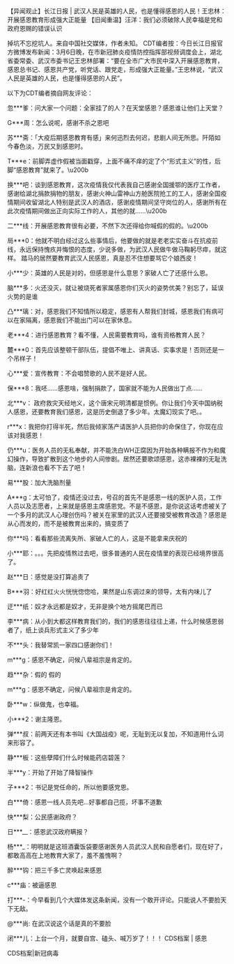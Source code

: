 【异闻观止】长江日报 | 武汉人民是英雄的人民，也是懂得感恩的人民！王忠林：开展感恩教育形成强大正能量 【旧闻重温】汪洋：我们必须破除人民幸福是党和政府恩赐的错误认识 

掉坑不忘挖坑人。来自中国社交媒体，作者未知。 CDT编者按：今日长江日报官方微博发布新闻：3月6日晚，在市新冠肺炎疫情防控指挥部视频调度会上，湖北省委常委、武汉市委书记王忠林部署：“要在全市广大市民中深入开展感恩教育，感恩总书记、感恩共产党，听党话、跟党走，形成强大正能量。”王忠林说，“武汉人民是英雄的人民，也是懂得感恩的人民”。 

以下为CDT编者摘自网友评论：

忽***爹：问大家一个问题：全家挂了的人？在天堂感恩？感恩谁让他们上天堂？

G***周：怎么说呢，感谢不杀之恩吧

苏***斋：「大疫后期感恩教育有感」来何迅烈去何迟，悲剧人间无所思。阡陌如今春色淡，万民又到感恩时。

T***e：前脚弄虚作假被当面戳穿，上面不痛不痒的定了个“形式主义”的性，后脚“感恩教育”就来了。\u200b

换***吧：谈到感恩教育，这次疫情我仅代表我自己感谢全国援鄂的医疗工作者，感谢给湖北捐款捐物的朋友，感谢火神山雷神山方舱医院抢工的工人，感谢全国疫情期间收留湖北人特别是武汉人的酒店，感谢疫情期间坚守岗位的人，感谢所有在此次疫情期间做出正向实际工作的人，其他的就……\u200b

二***线：开展感恩教育很有必要，不然下次还得给你喊假的假的。\u200b

局***0：他就不明白经过这么些事情后，他要做的就是老老实实奋斗在抗疫前线，永远保持愧疚并悔恨的态度，少说多做，为武汉人民做牛做马鞠躬尽瘁，就这样。 踏马的居然要教育武汉人民感恩，真是忍不住想要骂它个娘西皮！

小***少：英雄的人民是对的，但感恩是什么意思？家破人亡了还感什么恩。

脑***多：火还没灭，就让被烧死者家属感恩你们灭火的姿势优美？别忘了，延误火势的是谁

凸***璃：对，感恩我们不知情所以稳定，感恩有人帮我们封城，感恩我们有病可以在家隔离，感恩我们不能出门可以在家休息。

老***4：进行感恩教育？看不懂，人民需要教育吗，谁有资格教育人民？

麓***0：首先应该整顿干部队伍，提倡不唯上、讲真话、实事求是！否则还是一个吊样子！

心***爱：宣传教育：不会唱赞歌的人民不是好人民。

保***8：我呸……感恩啥，强制捐款了，国家就不能为人民做出丁点……

北***v： 政府救灾天经地义，这个唐宋元明清都是惯例。你让我们今天中国纳税人感恩，还要教育我们感恩，这是历史倒退了多少年。太魔幻现实了吧。。

r***x：我把你打得半死，然后我倾家荡产请医护人员把你的命保住了，你现在应该对我感恩！

仍***u：医务人员的无私奉献，并不能洗白WH正腐因为开始各种瞒报不作为和魔幻操作，导致扩散到这个地步的人间惨剧。居然还要歌颂感恩，这赤裸裸的无耻洗脑，连新浪也看不下去了吧！

易***股：加大洗脑剂量

A***g：太可怕了，疫情还没过去，号召的首先不是感恩一线的医护人员，工作人员以及志愿者，上来就是感恩主席感恩党。不是不感恩，是你说这话考虑被关了一个多月的武汉人心理创伤吗？被关在家里的武汉人还要接受被教育改造？感恩是从心而发的，而不是被教育出来的，搞变质了

你***吗：看看那些流离失所、家破人亡的人，这是不能拿来庆祝的

小***耶：。。。先把疫情熬过去吧，很多普通的人民在疫情里的表现已经境界很高了。

赵***日：感觉是没打算追责了

B***羽：好红红火火恍恍惚惚哈，果然是山东调过来的领导，太有内味儿了

迂***纸：奴才永远都是奴才，无非是换个地方摇尾巴而已

李***病：从小到大都这样教育我们的，我们的感恩往往往上递，什么时候感恩弱者了，纸上谈兵形式主义了多少年

不***头：我替常凯一家四口感谢你们！

m***g：感恩不确定，问候八辈祖宗是肯定的。

趋***杂：假的 假的

m***g：感恩不确定，问候八辈祖宗是肯定的。

卧***w：纵做鬼，也幸福。

小***2：谢主隆恩。

弹***叔：前两天还有本书叫《大国战疫》呢，无耻到无以复加，不知道用什么词来形容了。

静***板：这些孽障们什么时候能药店碧莲？

半***y：开始了开始了降智操作

子***2：书记是党任命的，所以他要感党恩。

白***倚：感恩一线人员先吧…好事都自己揽，坏事不道歉

快***梨：公民感谢政府？

日***__：感恩武汉政府瞒报？

杨***_：明明就是这班酒囊饭袋要感谢医务人员武汉人民和自愿者们，现在好了，都敢高高在上地教育大家了，羞不羞愧啊？

醉***钩：把三千多亡灵唤起来感恩

c***庙：被逼感恩

打***-：今早看到几个大媒体发这条新闻，没有一个敢开评论。只能说人不要脸天下无敌。

@***尚: 在武汉说这个话是真的不要脸

闭***儿：上台一个月，就要自宫、磕头、喊万岁了！！！ CDS档案 | 感恩

CDS档案|新冠病毒 

